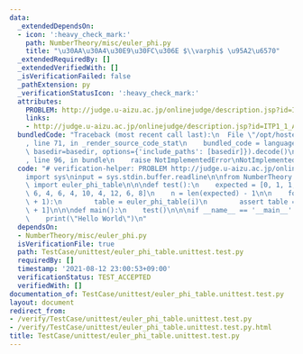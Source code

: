 ```yaml
---
data:
  _extendedDependsOn:
  - icon: ':heavy_check_mark:'
    path: NumberTheory/misc/euler_phi.py
    title: "\u30AA\u30A4\u30E9\u30FC\u306E $\\varphi$ \u95A2\u6570"
  _extendedRequiredBy: []
  _extendedVerifiedWith: []
  _isVerificationFailed: false
  _pathExtension: py
  _verificationStatusIcon: ':heavy_check_mark:'
  attributes:
    PROBLEM: http://judge.u-aizu.ac.jp/onlinejudge/description.jsp?id=ITP1_1_A
    links:
    - http://judge.u-aizu.ac.jp/onlinejudge/description.jsp?id=ITP1_1_A
  bundledCode: "Traceback (most recent call last):\n  File \"/opt/hostedtoolcache/Python/3.10.5/x64/lib/python3.10/site-packages/onlinejudge_verify/documentation/build.py\"\
    , line 71, in _render_source_code_stat\n    bundled_code = language.bundle(stat.path,\
    \ basedir=basedir, options={'include_paths': [basedir]}).decode()\n  File \"/opt/hostedtoolcache/Python/3.10.5/x64/lib/python3.10/site-packages/onlinejudge_verify/languages/python.py\"\
    , line 96, in bundle\n    raise NotImplementedError\nNotImplementedError\n"
  code: "# verification-helper: PROBLEM http://judge.u-aizu.ac.jp/onlinejudge/description.jsp?id=ITP1_1_A\n\
    import sys\ninput = sys.stdin.buffer.readline\n\nfrom NumberTheory.misc.euler_phi\
    \ import euler_phi_table\n\n\ndef test():\n    expected = [0, 1, 1, 2, 2, 4, 2,\
    \ 6, 4, 6, 4, 10, 4, 12, 6, 8]\n    n = len(expected) - 1\n\n    for i in range(n\
    \ + 1):\n        table = euler_phi_table(i)\n        assert table == expected[:i\
    \ + 1]\n\n\ndef main():\n    test()\n\n\nif __name__ == '__main__':\n    main()\n\
    \    print(\"Hello World\")\n"
  dependsOn:
  - NumberTheory/misc/euler_phi.py
  isVerificationFile: true
  path: TestCase/unittest/euler_phi_table.unittest.test.py
  requiredBy: []
  timestamp: '2021-08-12 23:00:53+09:00'
  verificationStatus: TEST_ACCEPTED
  verifiedWith: []
documentation_of: TestCase/unittest/euler_phi_table.unittest.test.py
layout: document
redirect_from:
- /verify/TestCase/unittest/euler_phi_table.unittest.test.py
- /verify/TestCase/unittest/euler_phi_table.unittest.test.py.html
title: TestCase/unittest/euler_phi_table.unittest.test.py
---
```

